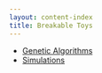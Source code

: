 ```yaml
---
layout: content-index
title: Breakable Toys
---
```


- [Genetic Algorithms](/artifacts/genetic-algorithms)
- [Simulations](/artifacts/simulations)
